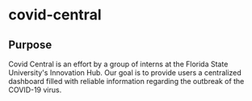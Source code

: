 # covid-central

## Purpose
Covid Central is an effort by a group of interns at the Florida State University's Innovation Hub. Our goal is to provide users a centralized dashboard filled with reliable information regarding the outbreak of the COVID-19 virus.
